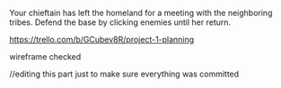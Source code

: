 Your chieftain has left the homeland for a meeting with the neighboring tribes. Defend the base by clicking enemies until her return. 


https://trello.com/b/GCubev8R/project-1-planning


wireframe checked


//editing this part just to make sure everything was committed 
